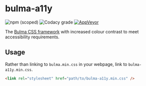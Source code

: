 # bulma-a11y

![npm (scoped)](https://img.shields.io/npm/v/@cityssm/bulma-a11y) ![Codacy grade](https://img.shields.io/codacy/grade/873a7db52d1c4a7da285a96343134e3e) [![AppVeyor](https://img.shields.io/appveyor/build/dangowans/bulma-a11y?label=lighthouse)](https://ci.appveyor.com/project/dangowans/bulma-a11y)

The [Bulma CSS framework](https://bulma.io/)
with increased colour contrast to meet accessibility requirements.

## Usage

Rather than linking to `bulma.min.css` in your webpage,
link to `bulma-a11y.min.css`.

```html
<link rel="stylesheet" href="path/to/bulma-a11y.min.css" />
```
